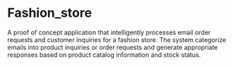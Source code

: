 # Fashion_store
A proof of concept application that intelligently processes email order requests and customer inquiries for a fashion store. The system categorize emails into product inquiries or order requests and generate appropriate responses based on product catalog information and stock status.
